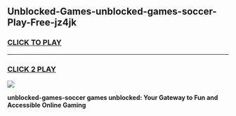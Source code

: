 
## Unblocked-Games-unblocked-games-soccer-Play-Free-jz4jk
<h3>
<a href="https://premium76.site?title=unblocked-games-soccer&ref=24M">CLICK TO PLAY</a></h3>
<hr>

<h3>
<a href="https://premium76.site?title=unblocked-games-soccer&ref=24M">CLICK 2 PLAY</a>
  
</h3>

<a href="https://premium76.site?title=unblocked-games-soccer&ref=24M"><img src="https://clearcache.store/games.png"></a>


**unblocked-games-soccer games unblocked: Your Gateway to Fun and Accessible Online Gaming**
